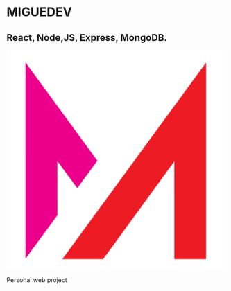 # MIGUEDEV
## React, Node,JS, Express, MongoDB.

 <img src="https://github.com/migmm/migmm.github.io/blob/main/frontend/public/logo512.png" alt="Logo"/>

Personal web project

